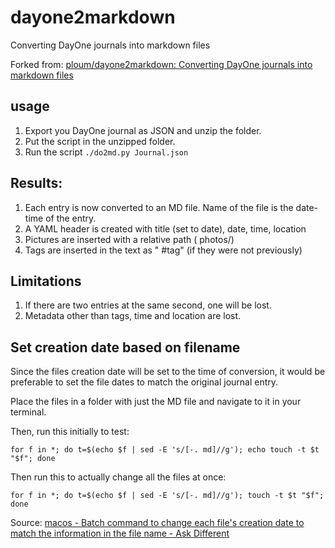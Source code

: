 # dayone2markdown
Converting DayOne journals into markdown files

Forked from: [ploum/dayone2markdown: Converting DayOne journals into markdown files](https://github.com/ploum/dayone2markdown)

## usage

1. Export you DayOne journal as JSON and unzip the folder.
2. Put the script in the unzipped folder.
3. Run the script `./do2md.py Journal.json`

## Results:

1. Each entry is now converted to an MD file. Name of the file is the date-time of the entry.
2. A YAML header is created with title (set to date), date, time, location
3. Pictures are inserted with a relative path ( photos/)
4. Tags are inserted in the text as " #tag" (if they were not previously)

## Limitations

1. If there are two entries at the same second, one will be lost.
2. Metadata other than tags, time and location are lost.

## Set creation date based on filename

Since the files creation date will be set to the time of conversion, it would be preferable to set the file dates to match the original journal entry.

Place the files in a folder with just the MD file and navigate to it in your terminal. 

Then, run this initially to test: 


```
for f in *; do t=$(echo $f | sed -E 's/[-. md]//g'); echo touch -t $t "$f"; done
```

Then run this to actually change all the files at once:

```
for f in *; do t=$(echo $f | sed -E 's/[-. md]//g'); touch -t $t "$f"; done
```

Source: [macos - Batch command to change each file's creation date to match the information in the file name - Ask Different](https://apple.stackexchange.com/questions/245373/batch-command-to-change-each-files-creation-date-to-match-the-information-in-th)